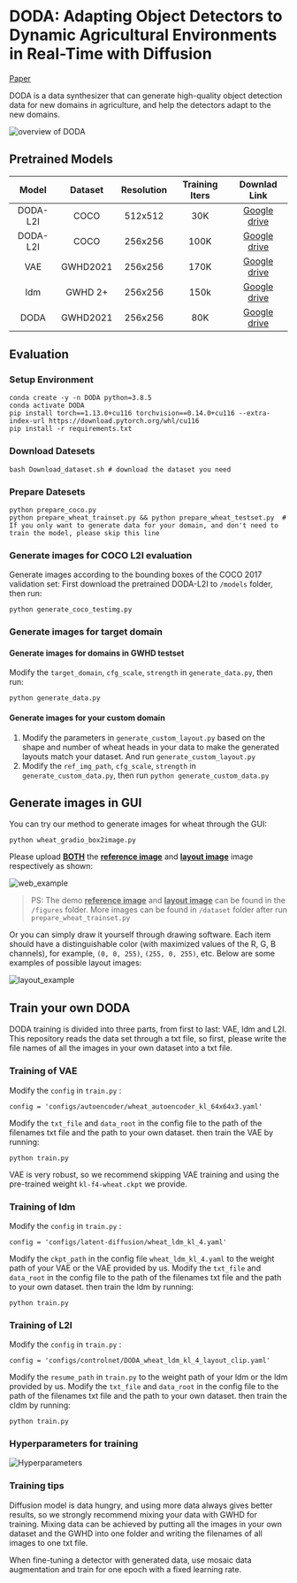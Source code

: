 # DODA: Adapting Object Detectors to Dynamic Agricultural Environments in Real-Time with Diffusion
[Paper](http://arxiv.org/abs/2403.18334)

DODA is a data synthesizer that can generate high-quality object detection data for new domains in agriculture, and help the detectors adapt to the new domains.

![overview of DODA](figures/DODA_overview)

## Pretrained Models
| Model | Dataset | Resolution | Training Iters | Downlad Link |
|:-:|:-:|:-:|:-:|:-:|
|DODA-L2I|COCO|512x512|30K|[Google drive](https://drive.google.com/file/d/1Xm2gOA5QdtYyGQe6Lik-wXlyJTxFTc-F/view?usp=sharing)|
|DODA-L2I|COCO|256x256|100K|[Google drive](https://drive.google.com/file/d/1l4bJfBRqa0gyLgqpj6Fw1jHsXenEIz15/view?usp=sharing)|
|VAE|GWHD2021|256x256|170K|[Google drive](https://drive.google.com/file/d/1XHmtZR95uSbFcY-y6wCffgV5uUM1x8pC/view?usp=sharing)|
|ldm|GWHD 2+|256x256|150k|[Google drive](https://drive.google.com/file/d/1gD_crs4H4PjbKFiQvoERxX3m1XAVZ1Cb/view?usp=sharing)|
|DODA|GWHD2021|256x256|80K|[Google drive](https://drive.google.com/file/d/1rkSxNTL0mnZiPLmNxnIMf1KRgobF4_dW/view?usp=sharing)|


## Evaluation

### Setup Environment
```
conda create -y -n DODA python=3.8.5
conda activate DODA
pip install torch==1.13.0+cu116 torchvision==0.14.0+cu116 --extra-index-url https://download.pytorch.org/whl/cu116
pip install -r requirements.txt
```

### Download Datesets
```
bash Download_dataset.sh # download the dataset you need
```

### Prepare Datesets
```
python prepare_coco.py
python prepare_wheat_trainset.py && python prepare_wheat_testset.py  # If you only want to generate data for your domain, and don't need to train the model, please skip this line
```

### Generate images for COCO L2I evaluation
Generate images according to the bounding boxes of the COCO 2017 validation set:
First download the pretrained DODA-L2I to `/models` folder, then run:
```
python generate_coco_testimg.py
```

### Generate images for target domain
#### Generate images for domains in GWHD testset
Modify the `target_domain`, `cfg_scale`, `strength` in `generate_data.py`, then run:
```
python generate_data.py
```
#### Generate images for your custom domain
1. Modify the parameters in `generate_custom_layout.py` based on the shape and number of wheat heads in your data to make the generated layouts match your dataset. And run `generate_custom_layout.py`
2. Modify the `ref_img_path`, `cfg_scale`, `strength` in `generate_custom_data.py`, then run `python generate_custom_data.py`

## Generate images in GUI
You can try our method to generate images for wheat through the GUI: 
```
python wheat_gradio_box2image.py
```

Please upload <u>**BOTH**</u> the <u>**reference image**</u> and <u>**layout image**</u> image respectively as shown:

![web_example](figures/web_example.png)

> PS: The demo <u>**reference image**</u> and <u>**layout image**</u> can be found in the `/figures` folder. More images can be found in `/dataset` folder after run `prepare_wheat_trainset.py`

Or you can simply draw it yourself through drawing software. Each item should have a distinguishable color (with maximized values of the R, G, B channels), for example, `(0, 0, 255)`, `(255, 0, 255)`, etc. Below are some examples of possible layout images:

![layout_example](figures/layout_example.png)

## Train your own DODA
DODA training is divided into three parts, from first to last: VAE, ldm and L2I. This repository reads the data set through a txt file, so first, please write the file names of all the images in your own dataset into a txt file.
### Training of VAE
Modify the `config` in `train.py` :
```
config = 'configs/autoencoder/wheat_autoencoder_kl_64x64x3.yaml'
```
Modify the `txt_file` and `data_root` in the config file to the path of the filenames txt file and the path to your own dataset.
then train the VAE by running:
```
python train.py
```
VAE is very robust, so we recommend skipping VAE training and using the pre-trained weight `kl-f4-wheat.ckpt` we provide.

### Training of ldm
Modify the `config` in `train.py` :
```
config = 'configs/latent-diffusion/wheat_ldm_kl_4.yaml'
```
Modify the `ckpt_path` in the config file `wheat_ldm_kl_4.yaml` to the weight path of your VAE or the VAE provided by us.
Modify the `txt_file` and `data_root` in the config file to the path of the filenames txt file and the path to your own dataset.
then train the ldm by running:
```
python train.py
```

### Training of L2I
Modify the `config` in `train.py` :
```
config = 'configs/controlnet/DODA_wheat_ldm_kl_4_layout_clip.yaml'
```
Modify the `resume_path` in `train.py` to the weight path of your ldm or the ldm provided by us.
Modify the `txt_file` and `data_root` in the config file to the path of the filenames txt file and the path to your own dataset.
then train the cldm by running:
```
python train.py
```

### Hyperparameters for training
![Hyperparameters](figures/Hyperparameters.png)

### Training tips
Diffusion model is data hungry, and using more data always gives better results, so we strongly recommend mixing your data with GWHD for training. Mixing data can be achieved by putting all the images in your own dataset and the GWHD into one folder and writing the filenames of all images to one txt file.

When fine-tuning a detector with generated data, use mosaic data augmentation and train for one epoch with a fixed learning rate.